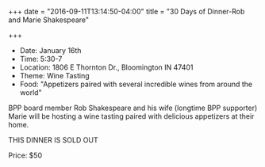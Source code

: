 +++
date = "2016-09-11T13:14:50-04:00"
title = "30 Days of Dinner-Rob and Marie Shakespeare"

+++
* Date: January 16th
* Time: 5:30-7
* Location: 1806 E Thornton Dr., Bloomington IN 47401
* Theme: Wine Tasting
* Food: "Appetizers paired with several incredible wines from around the world"

BPP board member Rob Shakespeare and his wife (longtime BPP supporter) Marie will be hosting a wine tasting paired with delicious appetizers at their home.

THIS DINNER IS SOLD OUT

Price: $50
